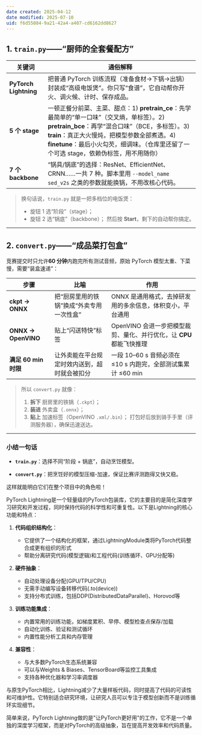```yaml
---
date created: 2025-04-12
date modified: 2025-07-10
uid: f6d55084-9a21-42a4-a407-cd6162dd8627
---
```

## 1. `train.py`——“厨师的全套餐配方”

| 关键词                   | 通俗解释                                                                                                                                                                                 |
| --------------------- | ------------------------------------------------------------------------------------------------------------------------------------------------------------------------------------ |
| **PyTorch Lightning** | 把普通 PyTorch 训练流程（准备食材→下锅→出锅）封装成“高级电饭煲”。你只写“食谱”，它自动帮你开火、调火候、计时、保存成品。|
| **5 个 stage**         | 一顿正餐分前菜、主菜、甜点：1) **pretrain_ce**：先学最简单的“单一口味”（交叉熵，单标签）。2) **pretrain_bce**：再学“混合口味”（BCE，多标签）。3) **train**：真正大火慢炖，把模型参数全部煮透。4) **finetune**：最后小火勾芡，细调味。（仓库里还留了一个可选 stage，依赖伪标签，用不用随你）|
| **7 个 backbone**      | “锅具/锅底”的选择：ResNet、EfficientNet、CRNN……一共 7 种。脚本里用 `--model_name sed_v2s` 之类的参数就能换锅，不用改核心代码。|

> 换句话说，`train.py` 就是一把多档位的电饭煲：
> - 旋钮 1 选“阶段”（stage）；
> - 旋钮 2 选“锅底”（backbone）；
>     然后按 **Start**，剩下的自动帮你搞定。
>

---

## 2. `convert.py`——“成品菜打包盒”

竞赛提交时只允许**60 分钟**内跑完所有测试音频，原始 PyTorch 模型太重、下菜慢，需要“装盒速递”：

|步骤|比喻|作用|
|---|---|---|
|**ckpt → ONNX**|把“厨房里用的铁锅”换成“外卖专用一次性盒”|ONNX 是通用格式，去掉研发用的多余信息，体积变小，平台通用|
|**ONNX → OpenVINO**|贴上“闪送特快”标签|OpenVINO 会进一步把模型裁剪、量化、并行优化，让 **CPU** 都能飞快推理|
|**满足 60 min 时限**|让外卖能在平台规定时效内送到，超时就会被扣分|一段 10–60 s 音频必须在 ≤10 s 内跑完，全部测试集累计 ≤60 min|

> 所以 `convert.py` 就像：
>
> 1. **拆下** 厨房里的铁锅（`.ckpt`）；
> 2. **装进** 外卖盒（`.onnx`）；
> 3. **贴上** 加速标签（OpenVINO `.xml/.bin`）；
>     打包好后放到骑手手里（评测服务器），确保迅速送达。
>

---

### 小结一句话

- **`train.py`**：选择不同“阶段 + 锅底”，自动烹饪模型。
    
- **`convert.py`**：把烹饪好的模型压缩-加速，保证比赛评测跑得又快又稳。
    

这样就能明白它们在整个项目中的角色啦！

PyTorch Lightning是一个轻量级的PyTorch包装库，它的主要目的是简化深度学习研究和开发过程，同时保持代码的科学性和可重复性。以下是Lightning的核心功能和特点：

1. **代码组织结构化**：
    
    - 它提供了一个结构化的框架，通过LightningModule类将PyTorch代码整合成更有组织的形式
    - 帮助分离研究代码(模型逻辑)和工程代码(训练循环、GPU分配等)
2. **硬件抽象**：
    
    - 自动处理设备分配(GPU/TPU/CPU)
    - 无需手动编写设备转移代码(.to(device))
    - 支持分布式训练，包括DDP(DistributedDataParallel)、Horovod等
3. **训练功能集成**：
    
    - 内置常用的训练功能，如梯度累积、早停、模型检查点保存/加载
    - 自动化训练、验证和测试循环
    - 内置性能分析工具和内存管理
4. **兼容性**：
    
    - 与大多数PyTorch生态系统兼容
    - 可以与Weights & Biases、TensorBoard等监控工具集成
    - 支持各种优化器和学习率调度器

与原生PyTorch相比，Lightning减少了大量样板代码，同时提高了代码的可读性和可维护性。它特别适合研究环境，让研究人员可以专注于模型创新而不是训练循环实现细节。

简单来说，PyTorch Lightning做的是"让PyTorch更好用"的工作，它不是一个单独的深度学习框架，而是对PyTorch的高级抽象，旨在提高开发效率和代码质量。
